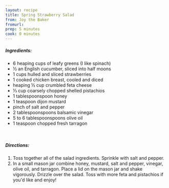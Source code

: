 ```yaml
---
layout: recipe
title: Spring Strawberry Salad
from: Joy the Baker
fromurl: 
prep: 5 minutes
cook: 0 minutes
---
```


##### Ingredients:

        
* 6 heaping cups of leafy greens (I like spinach)
* ½ an English cucumber, sliced into half moons
* 1 cups hulled and sliced strawberries
* 1 cooked chicken breast, cooled and diced
* heaping ½ cup crumbled feta cheese
* ⅓ cup coarsely chopped shelled pistachios
* 1 tablespoonspoon honey
* 1 teaspoon dijon mustard
* pinch of salt and pepper
* 2 tablespoonspoons balsamic vinegar
* 5 to 6 tablespoonspoons olive oil
* 1 teaspoon chopped fresh tarragon

<br>

##### Directions:

1. Toss together all of the salad ingredients. Sprinkle with salt and pepper.
2. In a small mason jar combine honey, mustard, salt and pepper,
vinegar, olive oil, and tarragon. Place a lid on the mason jar and
shake vigorously. Drizzle over the salad. Toss with more feta and
pistachios if you'd like and enjoy!
